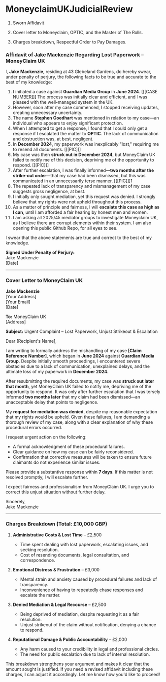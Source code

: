 # MoneyclaimUKJudicialReview

1. Sworn Affidavit

2. Cover letter to Moneyclaim, OPTIC, and the Master of The Rolls.

3. Charges breakdown, Respectful Order to Pay Damages.


### **Affidavit of Jake Mackenzie Regarding Lost Paperwork – MoneyClaim UK**

I, **Jake Mackenzie**, residing at 43 Glebeland Gardens, do hereby swear, under penalty of perjury, the following facts to be true and accurate to the best of my knowledge:

1. I initiated a case against **Guardian Media Group** in **June 2024**. [[[CASE NUMBER]]] The process was initially clear and efficient, and I was pleased with the well-managed system in the UK.
2. However, soon after my case commenced, I stopped receiving updates, creating unnecessary uncertainty.
3. The name **Stephen Goedhart** was mentioned in relation to my case—an individual who appears to enjoy significant protection.
4. When I attempted to get a response, I found that I could only get a response if I escalated the matter to **OPTIC**. The lack of communication and obstruction was, at best, negligent.
5. In **December 2024**, my paperwork was inexplicably "lost," requiring me to resend all documents. [[[PIC]]]
6. My case was then **struck out in December 2024**, but MoneyClaim UK failed to notify me of this decision, depriving me of the opportunity to respond. [[[PIC]]]
7. After further escalation, I was finally informed—**two months after the strike-out order**—that my case had been dismissed, but this was communicated in an unnecessarily terse manner. [[[PIC]]]1
8. The repeated lack of transparency and mismanagement of my case suggests gross negligence, at best.
9. I initially only sought mediation, yet this request was denied. I strongly believe that my rights were not upheld throughout this process.
10. As a matter of principle and fairness, I will **escalate this case as high as I can**, until I am afforded a fair hearing by honest men and women.
11. I am asking all 2025/45 mediator groups to investigate Moneyclaim UK, as I believe there are corrupt elements within their system. I am also opening this public Github Repo, for all eyes to see.

I swear that the above statements are true and correct to the best of my knowledge.

**Signed Under Penalty of Perjury:**  
Jake Mackenzie  
[Date]  

---

### **Cover Letter to MoneyClaim UK**

**Jake Mackenzie**  
[Your Address]  
[Your Email]  
[Date]  

**To:** MoneyClaim UK  
[Address]  

**Subject:** Urgent Complaint – Lost Paperwork, Unjust Strikeout & Escalation  

Dear [Recipient's Name],  

I am writing to formally address the mishandling of my case **[Claim Reference Number]**, which began in **June 2024** against **Guardian Media Group**. Despite initially smooth proceedings, I encountered severe obstacles due to a lack of communication, unexplained delays, and the ultimate loss of my paperwork in **December 2024**.  

After resubmitting the required documents, my case was **struck out later that month**, yet MoneyClaim UK failed to notify me, depriving me of the opportunity to respond. It was only after further escalation that I was tersely informed **two months later** that my claim had been dismissed—an unacceptable delay that points to negligence.  

My **request for mediation was denied**, despite my reasonable expectation that my rights would be upheld. Given these failures, I am demanding a thorough review of my case, along with a clear explanation of why these procedural errors occurred.  

I request urgent action on the following:  
- A formal acknowledgment of these procedural failures.  
- Clear guidance on how my case can be fairly reconsidered.  
- Confirmation that corrective measures will be taken to ensure future claimants do not experience similar issues.  

Please provide a substantive response within **7 days**. If this matter is not resolved promptly, I will escalate further.  

I expect fairness and professionalism from MoneyClaim UK. I urge you to correct this unjust situation without further delay.  

Sincerely,  
Jake Mackenzie  

---

### **Charges Breakdown (Total: £10,000 GBP)**  
1. **Administrative Costs & Lost Time** – £2,500  
   - Time spent dealing with lost paperwork, escalating issues, and seeking resolution.  
   - Cost of resending documents, legal consultation, and correspondence.  

2. **Emotional Distress & Frustration** – £3,000  
   - Mental strain and anxiety caused by procedural failures and lack of transparency.  
   - Inconvenience of having to repeatedly chase responses and escalate the matter.  

3. **Denied Mediation & Legal Recourse** – £2,500  
   - Being deprived of mediation, despite requesting it as a fair resolution.  
   - Unjust strikeout of the claim without notification, denying a chance to respond.  

4. **Reputational Damage & Public Accountability** – £2,000  
   - Any harm caused to your credibility in legal and professional circles.  
   - The need for public escalation due to lack of internal resolution.  

This breakdown strengthens your argument and makes it clear that the amount sought is justified. If you need a revised affidavit including these charges, I can adjust it accordingly. Let me know how you'd like to proceed!  


